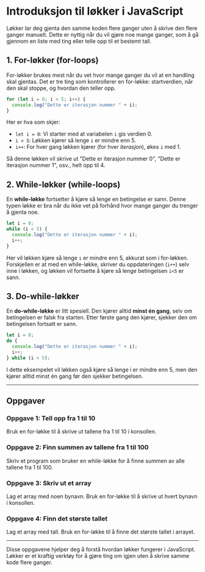 
# Introduksjon til løkker i JavaScript

Løkker lar deg gjenta den samme koden flere ganger uten å skrive den flere ganger manuelt. Dette er nyttig når du vil gjøre noe mange ganger, som å gå gjennom en liste med ting eller telle opp til et bestemt tall.

## 1. For-løkker (for-loops)
For-løkker brukes mest når du vet hvor mange ganger du vil at en handling skal gjentas. Det er tre ting som kontrollerer en for-løkke: startverdien, når den skal stoppe, og hvordan den teller opp.

```javascript
for (let i = 0; i < 5; i++) {
  console.log("Dette er iterasjon nummer " + i);
}
```
Her er hva som skjer:
- `let i = 0`: Vi starter med at variabelen `i` gis verdien 0.
- `i < 5`: Løkken kjører så lenge `i` er mindre enn 5.
- `i++`: For hver gang løkken kjører (for hver *iterasjon*), økes `i` med 1. 

Så denne løkken vil skrive ut "Dette er iterasjon nummer 0", "Dette er iterasjon nummer 1", osv., helt opp til 4.

## 2. While-løkker (while-loops)
En **while-løkke** fortsetter å kjøre så lenge en betingelse er sann. Denne typen løkke er bra når du ikke vet på forhånd hvor mange ganger du trenger å gjenta noe.

```javascript
let i = 0;
while (i < 5) {
  console.log("Dette er iterasjon nummer " + i);
  i++;
}
```

Her vil løkken kjøre så lenge `i` er mindre enn 5, akkurat som i for-løkken. Forskjellen er at med en while-løkke, skriver du oppdateringen (`i++`) selv inne i løkken, og løkken vil fortsette å kjøre så lenge betingelsen `i<5` er sann.

## 3. Do-while-løkker
En **do-while-løkke** er litt spesiell. Den kjører alltid **minst én gang**, selv om betingelsen er falsk fra starten. Etter første gang den kjører, sjekker den om betingelsen fortsatt er sann.

```javascript
let i = 0;
do {
  console.log("Dette er iterasjon nummer " + i);
  i++;
} while (i < 5);
```

I dette eksempelet vil løkken også kjøre så lenge i er mindre enn 5, men den kjører alltid minst én gang før den sjekker betingelsen.

---

## Oppgaver

### Oppgave 1: Tell opp fra 1 til 10
Bruk en for-løkke til å skrive ut tallene fra 1 til 10 i konsollen.


### Oppgave 2: Finn summen av tallene fra 1 til 100
Skriv et program som bruker en while-løkke for å finne summen av alle tallene fra 1 til 100.


### Oppgave 3: Skriv ut et array
Lag et array med noen bynavn. Bruk en for-løkke til å skrive ut hvert bynavn i konsollen.


### Oppgave 4: Finn det største tallet
Lag et array med tall. Bruk en for-løkke til å finne det største tallet i arrayet.


---

Disse oppgavene hjelper deg å forstå hvordan løkker fungerer i JavaScript. Løkker er et kraftig verktøy for å gjøre ting om igjen uten å skrive samme kode flere ganger.